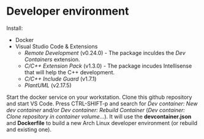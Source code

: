 # Developer environment

Install:
* Docker
* Visual Studio Code & Extensions
  * *Remote Development* (v0.24.0) - The package inculdes the *Dev Containers* extension.
  * *C/C++ Extension Pack* (v1.3.0) - The package incudes Intellisense that will help the C++ development.
  * *C/C++ Include Guard* (v1.7.1)
  * *PlantUML* (v2.17.5)

Start the docker service on your workstation. Clone this github repository and start VS Code. Press CTRL-SHIFT-p and search for *Dev container: New dev container* and/or *Dev container: Rebuild Container* (*Dev container: Clone repository in container volume...*). It will use the **devcontainer.json** and **Dockerfile** to build a new Arch Linux developer environment (or rebuild and existing one).
